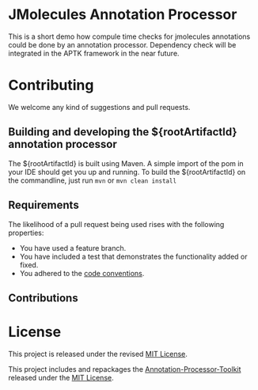 # JMolecules Annotation Processor

This is a short demo how compule time checks for jmolecules annotations could be done by an annotation processor.
Dependency check will be integrated in the APTK framework in the near future.

# Contributing

We welcome any kind of suggestions and pull requests.

## Building and developing the ${rootArtifactId} annotation processor

The ${rootArtifactId} is built using Maven.
A simple import of the pom in your IDE should get you up and running. To build the ${rootArtifactId} on the commandline, just run `mvn` or `mvn clean install`

## Requirements

The likelihood of a pull request being used rises with the following properties:

- You have used a feature branch.
- You have included a test that demonstrates the functionality added or fixed.
- You adhered to the [code conventions](http://www.oracle.com/technetwork/java/javase/documentation/codeconvtoc-136057.html).

## Contributions


# License

This project is released under the revised [MIT License](LICENSE).

This project includes and repackages the [Annotation-Processor-Toolkit](https://github.com/holisticon/annotation-processor-toolkit) released under the  [MIT License](/3rdPartyLicenses/annotation-processor-toolkit/LICENSE.txt).
